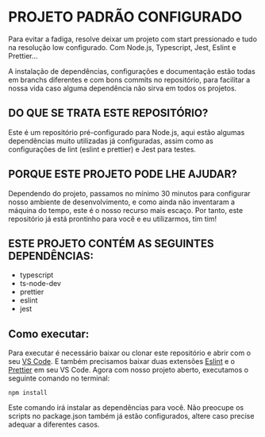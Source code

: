 # PROJETO PADRÃO CONFIGURADO

Para evitar a fadiga, resolve deixar um projeto com start pressionado
e tudo na resolução low configurado.
Com Node.js, Typescript, Jest, Eslint e Prettier...

A instalação de dependências, configurações e documentação estão
todas em branchs diferentes e com bons commits no repositório, para facilitar a nossa vida caso alguma dependência não sirva em todos os projetos.

## DO QUE SE TRATA ESTE REPOSITÓRIO?

Este é um repositório pré-configurado para Node.js, aqui estão algumas dependências muito utilizadas já configuradas, assim como as configurações de lint (eslint e prettier) e Jest para testes.

## PORQUE ESTE PROJETO PODE LHE AJUDAR?

Dependendo do projeto, passamos no mínimo 30 minutos para configurar nosso ambiente de desenvolvimento, e como ainda não inventaram a máquina do tempo, este é o nosso recurso mais escaço. Por tanto, este repositório já está prontinho para você e eu utilizarmos, tim tim!

## ESTE PROJETO CONTÉM AS SEGUINTES DEPENDÊNCIAS:

- typescript
- ts-node-dev
- prettier
- eslint
- jest

## Como executar:

Para executar é necessário baixar ou clonar este repositório e abrir com o seu [VS Code](https://code.visualstudio.com/).
E também precisamos baixar duas extensões [Eslint](https://marketplace.visualstudio.com/items?itemName=dbaeumer.vscode-eslint) e o [Prettier](https://marketplace.visualstudio.com/items?itemName=esbenp.prettier-vscode) em seu VS Code.
Agora com nosso projeto aberto, executamos o seguinte comando no terminal:

```npm
npm install
```

Este comando irá instalar as dependências para você.
Não preocupe os scripts no package.json também já estão configurados, altere caso precise adequar a diferentes casos.
